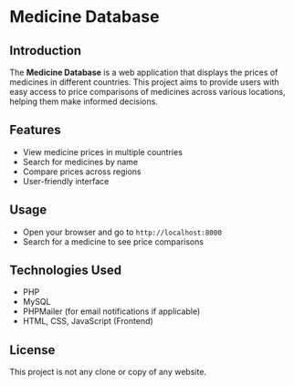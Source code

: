 # Medicine Database

## Introduction
The **Medicine Database** is a web application that displays the prices of medicines in different countries. This project aims to provide users with easy access to price comparisons of medicines across various locations, helping them make informed decisions.

## Features
- View medicine prices in multiple countries
- Search for medicines by name
- Compare prices across regions
- User-friendly interface

## Usage
- Open your browser and go to `http://localhost:8000`
- Search for a medicine to see price comparisons

## Technologies Used
- PHP
- MySQL
- PHPMailer (for email notifications if applicable)
- HTML, CSS, JavaScript (Frontend)

## License
This project is not any clone or copy of any website.



